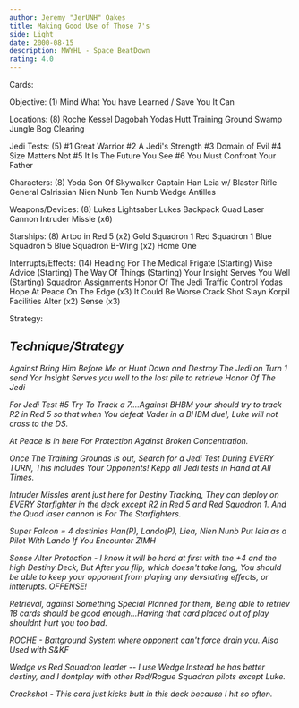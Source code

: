 ```yaml
---
author: Jeremy "JerUNH" Oakes
title: Making Good Use of Those 7's
side: Light
date: 2000-08-15
description: MWYHL - Space BeatDown
rating: 4.0
---
```

Cards: 


Objective: (1)
Mind What You have Learned / Save You It Can

Locations: (8)
Roche
Kessel
Dagobah
Yodas Hutt
Training Ground
Swamp
Jungle
Bog Clearing

Jedi Tests: (5)
#1 Great Warrior
#2 A Jedi's Strength
#3 Domain of Evil
#4 Size Matters Not
#5 It Is The Future You See
#6 You Must Confront Your Father


Characters: (8)
Yoda
Son Of Skywalker
Captain Han
Leia w/ Blaster Rifle
General Calrissian
Nien Nunb
Ten Numb
Wedge Antilles

Weapons/Devices: (8)
Lukes Lightsaber
Lukes Backpack
Quad Laser Cannon
Intruder Missle (x6)

Starships: (8)
Artoo in Red 5 (x2)
Gold Squadron 1
Red Squadron 1
Blue Squadron 5
Blue Squadron B-Wing (x2)
Home One

Interrupts/Effects: (14)
Heading For The Medical Frigate (Starting)
Wise Advice (Starting)
The Way Of Things (Starting)
Your Insight Serves You Well (Starting)
Squadron Assignments
Honor Of The Jedi
Traffic Control
Yodas Hope
At Peace
On The Edge (x3)
It Could Be Worse
Crack Shot
Slayn Korpil Facilities
Alter (x2)
Sense (x3)



Strategy: 

<I>

Technique/Strategy
------------------
Against Bring Him Before Me or Hunt Down and Destroy The Jedi on Turn 1
send Yor Insight Serves you well to the lost pile to retrieve
Honor Of The Jedi


For Jedi Test #5 Try To Track a 7....Against BHBM your should try to track
R2 in Red 5 so that when You defeat Vader in a BHBM duel, Luke will not
cross to the DS.

At Peace is in here For Protection Against Broken Concentration.

Once The Training Grounds is out, Search for a Jedi Test During EVERY
TURN, This includes Your Opponents! Kepp all Jedi tests in Hand
at All Times.

Intruder Missles arent just here for Destiny Tracking, They can deploy on
EVERY Starfighter in the deck except R2 in Red 5 and Red Squadron 1.
And the Quad laser cannon is For The Starfighters.

Super Falcon = 4 destinies
Han(P), Lando(P), Liea, Nien Nunb
Put leia as a Pilot With Lando If You Encounter ZIMH

Sense Alter Protection - I know it will be hard at first with the +4 and
the high Destiny Deck, But After you flip, which doesn't take long, You
should be able to keep your opponent from playing any devstating effects,
or intterupts. OFFENSE!

Retrieval, against Something Special Planned for them, Being able to
retriev 18 cards should be good enough...Having that card placed out
of play shouldnt hurt you too bad.

ROCHE - Battground System where opponent can't force drain you.
	Also Used with S&KF



Wedge vs Red Squadron leader -- I use Wedge Instead he has better destiny,
and I dontplay with other Red/Rogue Squadron pilots except Luke.

Crackshot - This card just kicks butt in this deck because I hit so often.
</I>